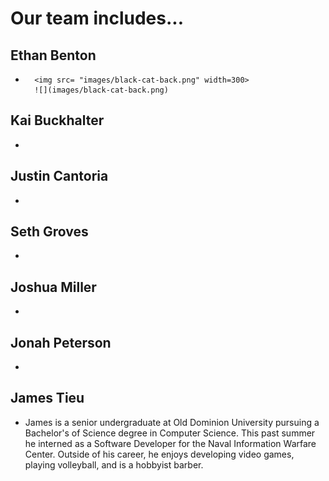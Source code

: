 # Our team includes...

## Ethan Benton
- 
        <img src= "images/black-cat-back.png" width=300>
        ![](images/black-cat-back.png)
    
## Kai Buckhalter
- 

## Justin Cantoria
- 

## Seth Groves
- 

## Joshua Miller
- 

## Jonah Peterson
- 

## James Tieu
- James is a senior undergraduate at Old Dominion University pursuing a Bachelor's of Science degree
in Computer Science. This past summer he interned as a Software Developer for the Naval Information
Warfare Center. Outside of his career, he enjoys developing video games, playing volleyball, and
is a hobbyist barber.
